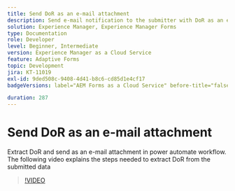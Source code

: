```yaml
---
title: Send DoR as an e-mail attachment
description: Send e-mail notification to the submitter with DoR as an e-mail attachment
solution: Experience Manager, Experience Manager Forms
type: Documentation
role: Developer
level: Beginner, Intermediate
version: Experience Manager as a Cloud Service
feature: Adaptive Forms
topic: Development
jira: KT-11019
exl-id: 9ded508c-9408-4d41-b8c6-cd85d1e4cf17
badgeVersions: label="AEM Forms as a Cloud Service" before-title="false"

duration: 287
---
```

# Send DoR as an e-mail attachment

Extract DoR and send as an e-mail attachment in power automate workflow.
The following video explains the steps needed to extract DoR from the submitted data
>[!VIDEO](https://video.tv.adobe.com/v/346731?quality=12&learn=on)
